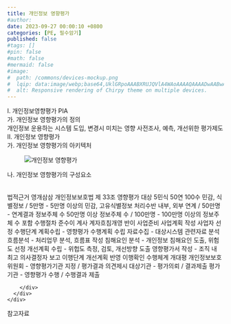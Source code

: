 ```yaml
---
title: 개인정보 영향평가
#author: 
date: 2023-09-27 00:00:10 +0800
categories: [PE, 필수암기]
published: false
#tags: []
#pin: false
#math: false
#mermaid: false
#image:
#  path: /commons/devices-mockup.png
#  lqip: data:image/webp;base64,UklGRpoAAABXRUJQVlA4WAoAAAAQAAAADwAABwAAQUxQSDIAAAARL0AmbZurmr57yyIiqE8oiG0bejIYEQTgqiDA9vqnsUSI6H+oAERp2HZ65qP/VIAWAFZQOCBCAAAA8AEAnQEqEAAIAAVAfCWkAALp8sF8rgRgAP7o9FDvMCkMde9PK7euH5M1m6VWoDXf2FkP3BqV0ZYbO6NA/VFIAAAA
#  alt: Responsive rendering of Chirpy theme on multiple devices.
---
```


<div class="post-wrap">
  <div class="para">
    <div class="para-title">
      I. 개인정보영향평가 PIA
    </div>
    <div class="para-cntnt">
      <div class="para">
        <div class="para-title">
          가. 개인정보 영향평가의 정의
        </div>
        <div class="para-cntnt">
            개인정보 운용하는 시스템 도입, 변경시 미치는 영향 사전조사, 예측, 개선위한 평가제도
        </div>
      </div>
    </div>
  </div>
  
  <div class="para">
    <div class="para-title">
      II. 개인정보 영향평가
    </div>
    <div class="para-cntnt">
      <div class="para">
        <div class="para-title">
          가. 개인정보 영향평가의 아키텍처
        </div>
        <div class="para-cntnt">
          <figure class="post-figure">
            <img src="/assets/img/posts/개인정보-영향평가.png" alt="개인정보 영향평가">
<!--            <figcaption>Source: Unveiling the Metaverse: Exploring Emerging Trends, Multifaceted Perspectives, and Future Challenges</figcaption>-->
          </figure>
        </div>
      </div>
      <div class="para">
        <div class="para-title">
          나. 개인정보 영향평가의 구성요소
        </div>
        <div class="para-cntnt">
          <table class="post-table">
          </table>
          법적근거 영개삼삼
  개인정보보호법 제 33조
영향평가 대상 5민식 50연 100수
  민감, 식별정보 / 5만명 - 5만명 이상의 민감, 고유식별정보 처리수반
  내부, 외부 연계 / 50만명 - 연계결과 정보주체 수 50만명 이상
  정보주체 수 / 100만명 - 100만명 이상의 정보주체 수 포함
수행절차 준수이 계사 계자흐침개영 반이
  사업준비
    사업계획 작성
    사업자 선정
  수행단계
    계획수립 - 영향평가 수행계획 수립
    자료수집 - 대상시스템 관련자료 분석
    흐름분석 - 처리업무 분석, 흐름표 작성
    침해요인 분석 - 개인정보 침해요인 도출, 위험도 선정
    개선계획 수립 - 위헙도 측정, 검토, 개선방향 도출
    영향평가서 작성 - 조직 내 최고 의사결정자 보고
  이행단계
    개선계획 반영
    이행확인
수행체계 개대평
  개인정보보호위원회 - 영향평가기관 지정 / 평가결과 의견제시
  대상기관 - 평가의뢰 / 결과제출
  평가기관 - 영향평가 수행 / 수행결과 제출

        </div>
      </div>
    </div>
  </div>

  <div class="refr-wrap">
    <div class="refr-title">
        참고자료
    </div>
    <ol class="refr-list">
    <!--    <li>(나현식, 최대선) <a target="_blank" href="https://scienceon.kisti.re.kr/commons/util/originalView.do?cn=JAKO202225948430499&oCn=JAKO202225948430499&dbt=JAKO&journal=NJOU00291864">메타버스 보안 위협 요소 및 대응 방안 검토</a></li>-->
    <!--    <li>(M. Uddin, S. Manickam, H. Ullah, M. Obaidat and A. Dandoush) <a target="_blank" href="https://ieeexplore.ieee.org/abstract/document/10138386">Unveiling the Metaverse: Exploring Emerging Trends, Multifaceted Perspectives, and Future Challenges</a></li>-->
    </ol>
  </div>
</div>
